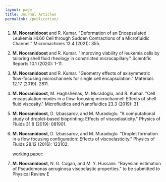 ```yaml
---
layout: page
title: Journal Articles
permalink: /publication/
---
```


<ol>
<li><b>M. Nooranidoost</b> and R. Kumar. "Deformation of an Encapsulated Leukemia HL60 Cell through Sudden Contractions of a Microfluidic Channel." Micromachines 12.4 (2021): 355.</li>
<p></p>

<li><b>M. Nooranidoost</b> and R. Kumar. "Improving viability of leukemia cells by tailoring shell fluid rheology in constricted microcapillary." Scientific Reports 10.1 (2020): 1-11.</li>
<p></p>

<li><b>M. Nooranidoost</b> and R. Kumar. "Geometry effects of axisymmetric flow-focusing microchannels for single cell encapsulation." Materials 12.17 (2019): 2811.</li>
<p></p>

<li><b>M. Nooranidoost</b>, M. Haghshenas, M. Muradoglu, and R. Kumar. "Cell encapsulation modes in a flow-focusing microchannel: Effects of shell fluid viscosity." Microfluidics and Nanofluidics 23.3 (2019): 31.</li>
<p></p>

<li><b>M. Nooranidoost</b>, D. Izbassarov, and M. Muradoglu. "A computational study of droplet-based bioprinting: Effects of viscoelasticity." Physics of Fluids 31.8 (2019): 081901.</li>
<p></p>

<li><b>M. Nooranidoost</b>, D. Izbassarov, and M. Muradoglu. "Droplet formation in a flow focusing configuration: Effects of viscoelasticity." Physics of Fluids 28.12 (2016): 123102.</li>  
<p></p>

<p> <p>  
<u>working paper:</u>
<li><b>M. Nooranidoost</b>, N. G. Cogan, and M. Y. Hussaini. "Bayesian estimation of Pseudomonas aeruginosa viscoelastic properties." to be submitted to Physical Review E </li> 
</p></p>
  



<div class="iframely-embed"><div class="iframely-responsive" style="height: 140px; padding-bottom: 0;"><a href="https://www.nature.com/articles/s41598-020-67739-3?error=cookies_not_supported&code=3f6d8c05-1ece-4b94-9f63-8fce57ecb4f1" data-iframely-url="//cdn.iframe.ly/lxiHTUc"></a></div></div><script async src="//cdn.iframe.ly/embed.js" charset="utf-8"></script>



<div class="iframely-embed"><div class="iframely-responsive" style="height: 140px; padding-bottom: 0;"><a href="https://aip.scitation.org/doi/10.1063/1.4971841" data-iframely-url="//cdn.iframe.ly/iN9DYTU"></a></div></div><script async src="//cdn.iframe.ly/embed.js" charset="utf-8"></script>


<div class="iframely-embed"><div class="iframely-responsive" style="height: 140px; padding-bottom: 0;"><a href="https://aip.scitation.org/doi/10.1063/1.5108824" data-iframely-url="//cdn.iframe.ly/K35ypDm"></a></div></div><script async src="//cdn.iframe.ly/embed.js" charset="utf-8"></script>




<div class="iframely-embed"><div class="iframely-responsive" style="height: 170px; padding-bottom: 0;"><a href="https://link.springer.com/article/10.1007/s10404-019-2196-z" data-iframely-url="//cdn.iframe.ly/6E5Iqnp"></a></div></div><script async src="//cdn.iframe.ly/embed.js" charset="utf-8"></script>



<div class="iframely-embed"><div class="iframely-responsive" style="height: 140px; padding-bottom: 0;"><a href="https://www.mdpi.com/1996-1944/12/17/2811" data-iframely-url="//cdn.iframe.ly/kvPPmoL"></a></div></div><script async src="//cdn.iframe.ly/embed.js" charset="utf-8"></script>



<div class="iframely-embed"><div class="iframely-responsive" style="height: 140px; padding-bottom: 0;"><a href="https://www.mdpi.com/2072-666X/12/4/355" data-iframely-url="//cdn.iframe.ly/isGTFl1"></a></div></div><script async src="//cdn.iframe.ly/embed.js" charset="utf-8"></script>


<div class="iframely-embed"><div class="iframely-responsive" style="height: 170px; padding-bottom: 0;"><a href="https://scholar.google.com/citations?user=PWU2CdgAAAAJ&hl=en" data-iframely-url="//cdn.iframe.ly/JP0VH4k"></a></div></div><script async src="//cdn.iframe.ly/embed.js" charset="utf-8"></script>
 


</ol>
